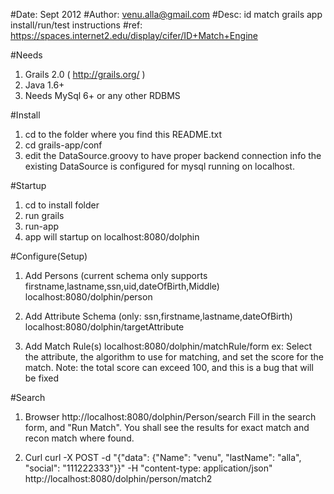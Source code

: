 #Date: Sept 2012
#Author: venu.alla@gmail.com
#Desc: id match grails app install/run/test instructions
#ref: https://spaces.internet2.edu/display/cifer/ID+Match+Engine

#Needs
1. Grails 2.0 ( http://grails.org/ )
2. Java 1.6+
3. Needs MySql 6+ or any other RDBMS

#Install
1. cd to the folder where you find this README.txt
2. cd grails-app/conf
3. edit the DataSource.groovy to have proper backend connection info
   the existing DataSource is configured for mysql running on localhost.

#Startup
1. cd to install folder 
2. run grails
3. run-app
4. app will startup on localhost:8080/dolphin

#Configure(Setup)
1. Add Persons (current schema only supports firstname,lastname,ssn,uid,dateOfBirth,Middle)
localhost:8080/dolphin/person

2. Add Attribute Schema (only: ssn,firstname,lastname,dateOfBirth)
localhost:8080/dolphin/targetAttribute

3. Add Match Rule(s)
localhost:8080/dolphin/matchRule/form
ex: Select the attribute, the algorithm to use for matching, and set the score for the match.
Note: the total score can exceed 100, and this is a bug that will be fixed

#Search
1. Browser
http://localhost:8080/dolphin/Person/search
Fill in the search form, and "Run Match".
You shall see the results for exact match and recon match where found.

2. Curl
curl -X POST -d "{"data": {"Name": "venu", "lastName": "alla", "social": "111222333"}}" -H "content-type: application/json" http://localhost:8080/dolphin/person/match2




